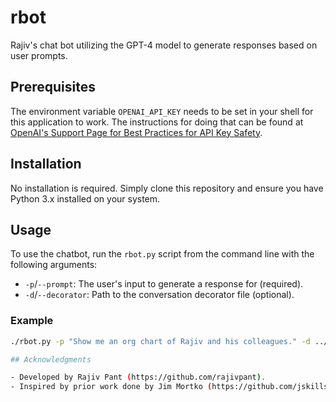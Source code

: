 # rbot

Rajiv's chat bot utilizing the GPT-4 model to generate responses based on user prompts.

## Prerequisites

The environment variable `OPENAI_API_KEY` needs to be set in your shell for this application to work. The instructions for doing that can be found at [OpenAI's Support Page for Best Practices for API Key Safety](https://help.openai.com/en/articles/5112595-best-practices-for-api-key-safety).

## Installation

No installation is required. Simply clone this repository and ensure you have Python 3.x installed on your system.

## Usage

To use the chatbot, run the `rbot.py` script from the command line with the following arguments:

- `-p`/`--prompt`: The user's input to generate a response for (required).
- `-d`/`--decorator`: Path to the conversation decorator file (optional).

### Example

```sh
./rbot.py -p "Show me an org chart of Rajiv and his colleagues." -d ../rajiv-llms/fine-tuning/hearst.md

## Acknowledgments

- Developed by Rajiv Pant (https://github.com/rajivpant).
- Inspired by prior work done by Jim Mortko (https://github.com/jskills) and Alexandria Redmon (https://github.com/alexdredmon).
